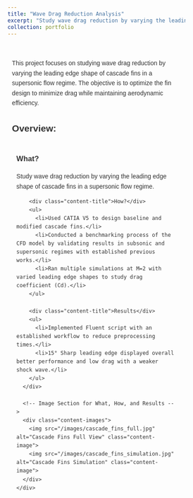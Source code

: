 ```yaml
---
title: "Wave Drag Reduction Analysis"
excerpt: "Study wave drag reduction by varying the leading edge shape of cascade fins in supersonic flow.<br/><img src='/images/cascade_fins_thumbnail.jpg' alt='Cascade Fins Thumbnail'>"
collection: portfolio
---
```


<style>
  /* Reset some basic elements for consistency */
  * {
    margin: 0;
    padding: 0;
    box-sizing: border-box;
  }

  /* Ensure body takes full height and prevents horizontal overflow */
  body, html {
    width: 100%;
    height: 100%;
    overflow-x: hidden;
    font-family: Arial, sans-serif; /* Set a default font */
    line-height: 1.6; /* Improve readability */
    color: #333; /* Set a default text color */
  }

  /* Container for overall content */
  .container {
    max-width: 1200px; /* Maximum width of the content */
    width: 90%; /* Responsive width */
    margin: 0 auto; /* Centers the container horizontally */
    padding: 20px 0; /* Top and bottom padding */
  }

  /* Styling for the main title */
  .container h1 {
    font-size: 2.5em; /* Increased font size for prominence */
    margin-bottom: 20px; /* Space below the title */
    text-align: center; /* Center the title */
  }

  /* Container for each subpart */
  .subpart-container {
    margin-top: 30px; /* Adjusted for better separation */
  }

  /* Grid layout for content rows */
  .content-row {
    display: flex;
    flex-direction: column; /* Stack text and images vertically */
    gap: 20px;
    margin-bottom: 30px; /* Space below each content row */
  }

  /* Styling for the text section */
  .content-text {
    padding: 10px;
  }

  /* Styling for the images section */
  .content-images {
    display: grid;
    grid-template-columns: repeat(auto-fit, minmax(300px, 1fr)); /* Responsive grid */
    gap: 15px; /* Space between images */
  }

  .content-image {
    width: 100%; /* Ensures each image fills the container's width */
    height: auto;
    border-radius: 8px;
    object-fit: cover; /* Ensures images cover the container without distortion */
  }

  .content-title {
    font-weight: bold;
    margin-bottom: 10px;
    font-size: 1.2em; /* Increased for better readability */
  }

  /* Responsive Design for Medium Screens */
  @media (max-width: 992px) {
    .container {
      width: 95%; /* Slightly wider on medium screens */
    }
  }

  /* Responsive Design for Small Screens */
  @media (max-width: 576px) {
    .container {
      width: 100%; /* Full width on very small screens */
      padding: 10px 0; /* Reduced padding */
    }

    .container h1 {
      font-size: 2em; /* Adjust font size for small screens */
      margin-bottom: 15px; /* Adjust margin below title */
    }

    .content-title {
      font-size: 1em; /* Adjust font size for small screens */
    }
  }
</style>

<div class="container">
  
This project focuses on studying wave drag reduction by varying the leading edge shape of cascade fins in a supersonic flow regime. The objective is to optimize the fin design to minimize drag while maintaining aerodynamic efficiency.

  ## Overview:
  <div class="subpart-container">
    <div class="content-row">
      <!-- Text Section for What, How, and Results -->
      <div class="content-text">
        <div class="content-title">What?</div>
        <p>Study wave drag reduction by varying the leading edge shape of cascade fins in a supersonic flow regime.</p>

        <div class="content-title">How?</div>
        <ul>
          <li>Used CATIA V5 to design baseline and modified cascade fins.</li>
          <li>Conducted a benchmarking process of the CFD model by validating results in subsonic and supersonic regimes with established previous works.</li>
          <li>Ran multiple simulations at M=2 with varied leading edge shapes to study drag coefficient (Cd).</li>
        </ul>

        <div class="content-title">Results</div>
        <ul>
          <li>Implemented Fluent script with an established workflow to reduce preprocessing times.</li>
          <li>15° Sharp leading edge displayed overall better performance and low drag with a weaker shock wave.</li>
        </ul>
      </div>

      <!-- Image Section for What, How, and Results -->
      <div class="content-images">
        <img src="/images/cascade_fins_full.jpg" alt="Cascade Fins Full View" class="content-image">
        <img src="/images/cascade_fins_simulation.jpg" alt="Cascade Fins Simulation" class="content-image">
      </div>
    </div>
  </div>
</div>
